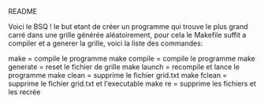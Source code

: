 README

Voici le BSQ ! 
le but etant de créer un programme qui trouve le plus grand carré dans une grille générée aléatoirement,
pour cela le Makefile suffit a compiler et a generer la grille,
voici la liste des commandes:

 make			=	compile le programme 
 make compile	=	compile le programme
 make generate	=	reset le fichier de grille
 make launch	=	recompile et lance le programme
 make clean		=	supprime le fichier grid.txt
 make fclean	=	supprime le fichier grid.txt et l'executable
 make re		=   supprime les fichiers et les recrée 
